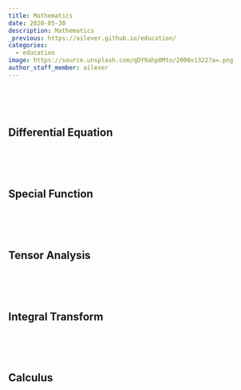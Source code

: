 ```yaml
---
title: Mathematics
date: 2020-05-30
description: Mathematics
_previous: https://ailever.github.io/education/
categories:
  - education
image: https://source.unsplash.com/qDY9ahp0Mto/2000x1322?a=.png
author_staff_member: ailever
---
```


<br><br><br>
## Differential Equation

<br><br><br>
## Special Function

<br><br><br>
## Tensor Analysis

<br><br><br>
## Integral Transform

<br><br><br>
## Calculus

<br><br><br>
